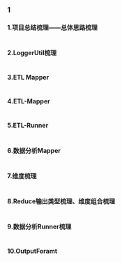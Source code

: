 ### 1
#### 1.项目总结梳理——总体思路梳理
```java

```
#### 2.LoggerUtil梳理
```java

```
#### 3.ETL Mapper
```java

```
#### 4.ETL-Mapper
```java

```
#### 5.ETL-Runner
```java

```
#### 6.数据分析Mapper
```java

```
#### 7.维度梳理
```java

```
#### 8.Reduce输出类型梳理、维度组合梳理
```java

```
#### 9.数据分析Runner梳理
```java

```
#### 10.OutputForamt
```java

```
